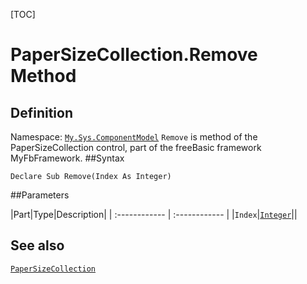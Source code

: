 [TOC]
# PaperSizeCollection.Remove Method

## Definition
Namespace: [`My.Sys.ComponentModel`](My.Sys.ComponentModel.md)
`Remove` is method of the PaperSizeCollection control, part of the freeBasic framework MyFbFramework.
##Syntax
```freeBasic
Declare Sub Remove(Index As Integer)
```

##Parameters

|Part|Type|Description|
| :------------ | :------------ |
|`Index`|[`Integer`]("https://www.freebasic.net/wiki/KeyPgInteger")||
## See also
[`PaperSizeCollection`](PaperSizeCollection.md)
